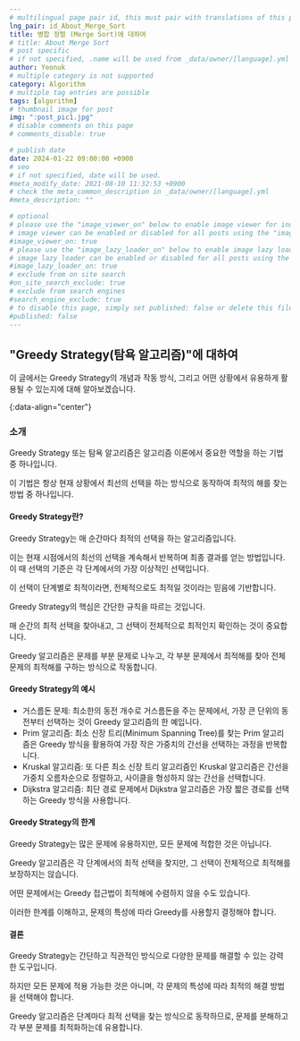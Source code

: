 ```yaml
---
# multilingual page pair id, this must pair with translations of this page. (This name must be unique)
lng_pair: id_About_Merge_Sort
title: 병합 정렬 (Merge Sort)에 대하여
# title: About Merge Sort
# post specific
# if not specified, .name will be used from _data/owner/[language].yml
author: Yeonuk
# multiple category is not supported
category: Algorithm
# multiple tag entries are possible
tags: [algorithm]
# thumbnail image for post
img: ":post_pic1.jpg"
# disable comments on this page
# comments_disable: true

# publish date
date: 2024-01-22 09:00:00 +0900
# seo
# if not specified, date will be used.
#meta_modify_date: 2021-08-10 11:32:53 +0900
# check the meta_common_description in _data/owner/[language].yml
#meta_description: ""

# optional
# please use the "image_viewer_on" below to enable image viewer for individual pages or posts (_posts/ or [language]/_posts folders).
# image viewer can be enabled or disabled for all posts using the "image_viewer_posts: true" setting in _data/conf/main.yml.
#image_viewer_on: true
# please use the "image_lazy_loader_on" below to enable image lazy loader for individual pages or posts (_posts/ or [language]/_posts folders).
# image lazy loader can be enabled or disabled for all posts using the "image_lazy_loader_posts: true" setting in _data/conf/main.yml.
#image_lazy_loader_on: true
# exclude from on site search
#on_site_search_exclude: true
# exclude from search engines
#search_engine_exclude: true
# to disable this page, simply set published: false or delete this file
#published: false
---
```


<!-- outline-start -->

## "Greedy Strategy(탐욕 알고리즘)"에 대하여

이 글에서는 Greedy Strategy의 개념과 작동 방식, 그리고 어떤 상황에서 유용하게 활용될 수 있는지에 대해 알아보겠습니다.

{:data-align="center"}

<!-- outline-end -->

### 소개

Greedy Strategy 또는 탐욕 알고리즘은 알고리즘 이론에서 중요한 역할을 하는 기법 중 하나입니다.

이 기법은 항상 현재 상황에서 최선의 선택을 하는 방식으로 동작하여 최적의 해를 찾는 방법 중 하나입니다.

#### Greedy Strategy란?

Greedy Strategy는 매 순간마다 최적의 선택을 하는 알고리즘입니다.

이는 현재 시점에서의 최선의 선택을 계속해서 반복하며 최종 결과를 얻는 방법입니다. 이 때 선택의 기준은 각 단계에서의 가장 이상적인 선택입니다.

이 선택이 단계별로 최적이라면, 전체적으로도 최적일 것이라는 믿음에 기반합니다.

Greedy Strategy의 핵심은 간단한 규칙을 따르는 것입니다.

매 순간의 최적 선택을 찾아내고, 그 선택이 전체적으로 최적인지 확인하는 것이 중요합니다.

Greedy 알고리즘은 문제를 부분 문제로 나누고, 각 부분 문제에서 최적해를 찾아 전체 문제의 최적해를 구하는 방식으로 작동합니다.

#### Greedy Strategy의 예시

- 거스름돈 문제: 최소한의 동전 개수로 거스름돈을 주는 문제에서, 가장 큰 단위의 동전부터 선택하는 것이 Greedy 알고리즘의 한 예입니다.
- Prim 알고리즘: 최소 신장 트리(Minimum Spanning Tree)를 찾는 Prim 알고리즘은 Greedy 방식을 활용하여 가장 작은 가중치의 간선을 선택하는 과정을 반복합니다.
- Kruskal 알고리즘: 또 다른 최소 신장 트리 알고리즘인 Kruskal 알고리즘은 간선을 가중치 오름차순으로 정렬하고, 사이클을 형성하지 않는 간선을 선택합니다.
- Dijkstra 알고리즘: 최단 경로 문제에서 Dijkstra 알고리즘은 가장 짧은 경로를 선택하는 Greedy 방식을 사용합니다.

#### Greedy Strategy의 한계

Greedy Strategy는 많은 문제에 유용하지만, 모든 문제에 적합한 것은 아닙니다.

Greedy 알고리즘은 각 단계에서의 최적 선택을 찾지만, 그 선택이 전체적으로 최적해를 보장하지는 않습니다.

어떤 문제에서는 Greedy 접근법이 최적해에 수렴하지 않을 수도 있습니다.

이러한 한계를 이해하고, 문제의 특성에 따라 Greedy를 사용할지 결정해야 합니다.

#### 결론

Greedy Strategy는 간단하고 직관적인 방식으로 다양한 문제를 해결할 수 있는 강력한 도구입니다.

하지만 모든 문제에 적용 가능한 것은 아니며, 각 문제의 특성에 따라 최적의 해결 방법을 선택해야 합니다.

Greedy 알고리즘은 단계마다 최적 선택을 찾는 방식으로 동작하므로, 문제를 분해하고 각 부분 문제를 최적화하는데 유용합니다.
